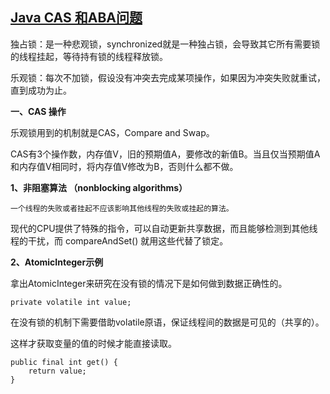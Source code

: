 ## [Java CAS 和ABA问题](https://www.cnblogs.com/549294286/p/3766717.html)

独占锁：是一种悲观锁，synchronized就是一种独占锁，会导致其它所有需要锁的线程挂起，等待持有锁的线程释放锁。

乐观锁：每次不加锁，假设没有冲突去完成某项操作，如果因为冲突失败就重试，直到成功为止。

**一、CAS 操作**

乐观锁用到的机制就是CAS，Compare and Swap。

CAS有3个操作数，内存值V，旧的预期值A，要修改的新值B。当且仅当预期值A和内存值V相同时，将内存值V修改为B，否则什么都不做。

**1、非阻塞算法 （nonblocking algorithms）**

```
一个线程的失败或者挂起不应该影响其他线程的失败或挂起的算法。
```

现代的CPU提供了特殊的指令，可以自动更新共享数据，而且能够检测到其他线程的干扰，而 compareAndSet\(\) 就用这些代替了锁定。

**2、AtomicInteger示例**

拿出AtomicInteger来研究在没有锁的情况下是如何做到数据正确性的。

```
private volatile int value;
```

在没有锁的机制下需要借助volatile原语，保证线程间的数据是可见的（共享的）。

这样才获取变量的值的时候才能直接读取。

```
public final int get() {
    return value;
}
```



